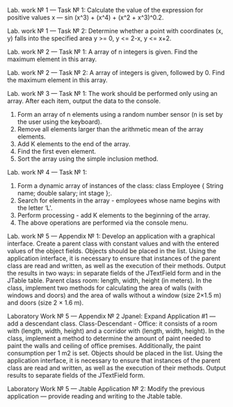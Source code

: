 Lab. work № 1 — Task № 1:
Calculate the value of the expression for positive values x — sin (x^3) + (x^4) + (x^2 + x^3)^0.2.

Lab. work № 1 — Task № 2:
Determine whether a point with coordinates (x, y) falls into the specified area y >= 0, y <= 2-x, y <= x+2.

Lab. work № 2 — Task № 1:
A array of n integers is given. Find the maximum element in this array.

Lab. work № 2 — Task № 2:
A array of integers is given, followed by 0. Find the maximum element in this array.

Lab. work № 3 — Task № 1:
The work should be performed only using an array. After each item, output the data to the console.
1) Form an array of n elements using a random number sensor (n is set
by the user using the keyboard).
2) Remove all elements larger than the arithmetic mean of the array elements.
3) Add K elements to the end of the array.
4) Find the first even element.
5) Sort the array using the simple inclusion method.

Lab. work № 4 — Task № 1:
1) Form a dynamic array of instances of the class:
class Employee
{
String name;
double salary;
int stage
};.
2) Search for elements in the array - employees whose name begins with the letter ‘L'.
3) Perform processing - add K elements to the beginning of the array.
4) The above operations are performed via the console menu.

Lab. work № 5 — Appendix № 1:
Develop an application with a graphical interface. Create a parent class with constant values and with the entered values of the object fields. Objects should be placed in the list. Using the application interface, it is necessary to ensure that instances of the parent class are read and written, as well as the execution of their methods. Output the results in two ways: in separate fields of the JTextField form and in the JTable table.
Parent class room: length, width, height (in meters). In the class, implement two methods for calculating the area of walls (with windows and doors) and the area of walls without a window (size 2×1.5 m) and doors (size 2 × 1.6 m).

Laboratory Work № 5 — Appendix № 2 Jpanel:
Expand Application #1 — add a descendant class. Class-Descendant - Office: it consists of a room with (length, width, height) and a corridor with (length, width, height). In the class, implement a method to determine the amount of paint needed to paint the walls and ceiling of office premises. Additionally, the paint consumption per 1 m2 is set. Objects should be placed in the list. Using the application interface, it is necessary to ensure that instances of the parent class are read and written, as well as the execution of their methods. Output results to separate fields of the JTextField form.

Laboratory Work № 5 — Jtable Application № 2:
Modify the previous application — provide reading and writing to the Jtable table.
